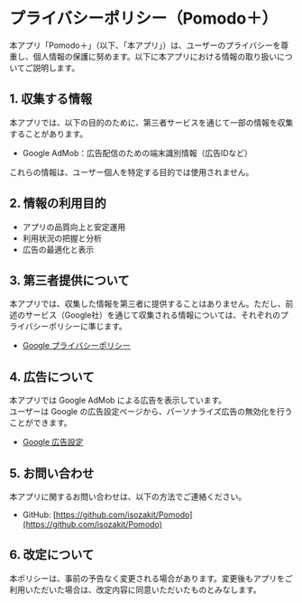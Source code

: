 # プライバシーポリシー（Pomodo＋）

本アプリ「Pomodo＋」（以下、「本アプリ」）は、ユーザーのプライバシーを尊重し、個人情報の保護に努めます。以下に本アプリにおける情報の取り扱いについてご説明します。

## 1. 収集する情報

本アプリでは、以下の目的のために、第三者サービスを通じて一部の情報を収集することがあります。

- Google AdMob：広告配信のための端末識別情報（広告IDなど）

これらの情報は、ユーザー個人を特定する目的では使用されません。

## 2. 情報の利用目的

- アプリの品質向上と安定運用
- 利用状況の把握と分析
- 広告の最適化と表示

## 3. 第三者提供について

本アプリでは、収集した情報を第三者に提供することはありません。ただし、前述のサービス（Google社）を通じて収集される情報については、それぞれのプライバシーポリシーに準じます。

- [Google プライバシーポリシー](https://policies.google.com/privacy?hl=ja)

## 4. 広告について

本アプリでは Google AdMob による広告を表示しています。  
ユーザーは Google の広告設定ページから、パーソナライズ広告の無効化を行うことができます。

- [Google 広告設定](https://www.google.com/settings/ads)

## 5. お問い合わせ

本アプリに関するお問い合わせは、以下の方法でご連絡ください。

- GitHub: [https://github.com/isozakit/Pomodo](https://github.com/isozakit/Pomodo)

## 6. 改定について

本ポリシーは、事前の予告なく変更される場合があります。変更後もアプリをご利用いただいた場合は、改定内容に同意いただいたものとみなします。
